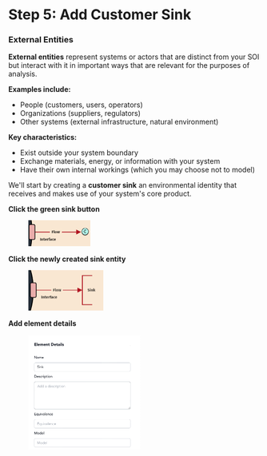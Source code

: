 # Step 5: Add Customer Sink

### External Entities

**External entities** represent systems or actors that are distinct from your SOI but interact with it in important ways that are relevant for the purposes of analysis.&#x20;

**Examples include:**

* People (customers, users, operators)
* Organizations (suppliers, regulators)
* Other systems (external infrastructure, natural environment)

**Key characteristics:**

* Exist outside your system boundary
* Exchange materials, energy, or information with your system
* Have their own internal workings (which you may choose not to model)

We'll start by creating a **customer sink** an environmental identity that receives and makes use of your system's core product.&#x20;

**Click the green sink button**



<figure><img src="../../.gitbook/assets/sink1.png" alt="" width="124"><figcaption></figcaption></figure>

**Click the newly created sink entity**



<figure><img src="../../.gitbook/assets/sink2 (1).png" alt="" width="150"><figcaption></figcaption></figure>

**Add element details**

<figure><img src="../../.gitbook/assets/sink3 (1).png" alt="" width="224"><figcaption></figcaption></figure>


